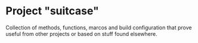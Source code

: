 Project "suitcase"
==================

Collection of methods, functions, marcos and build configuration
that prove useful from other projects or based on stuff found
elsewhere.

